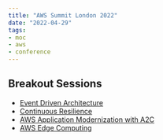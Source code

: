 ```yaml
---
title: "AWS Summit London 2022"
date: "2022-04-29"
tags:
- moc
- aws
- conference
---
```


## Breakout Sessions

- [Event Driven Architecture](notes/Event%20Driven%20Architecture.md)
- [Continuous Resilience](notes/Continuous%20Resilience.md)
- [AWS Application Modernization with A2C](notes/AWS%20Application%20Modernization%20with%20A2C.md)
- [AWS Edge Computing](notes/AWS%20Edge%20Computing.md)
